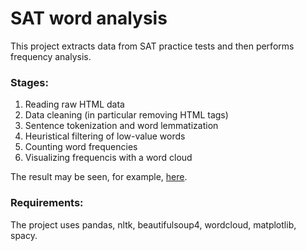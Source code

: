 # SAT word analysis

This project extracts data from SAT practice tests and then performs frequency analysis. 

### Stages:
1. Reading raw HTML data
2. Data cleaning (in particular removing HTML tags)
3. Sentence tokenization and word lemmatization
4. Heuristical filtering of low-value words
5. Counting word frequencies
6. Visualizing frequencis with a word cloud

The result may be seen, for example, [here](results/result1e-05.png).

### Requirements:
The project uses pandas, nltk, beautifulsoup4, wordcloud, matplotlib, spacy.
